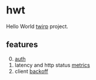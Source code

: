 # hwt

Hello World [twirp](https://github.com/twitchtv/twirp) project.

## features

0. [auth](middleware.go)
0. latency and http status [metrics](hooks.go)
0. client [backoff](cmd/hwtc/main.go)
